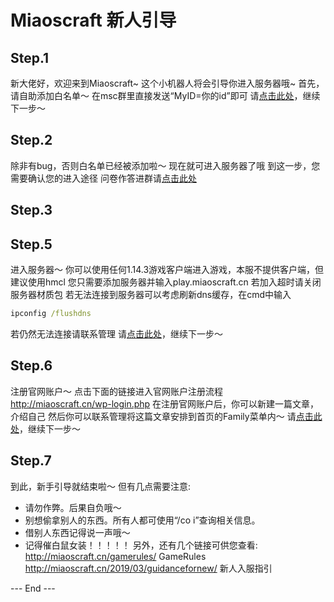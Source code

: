 # Miaoscraft 新人引导

## Step.1

新大佬好，欢迎来到Miaoscraft~
这个小机器人将会引导你进入服务器哦~
首先，请自助添加白名单～
在msc群里直接发送“MyID=你的id”即可
请[点击此处](#Step.2)，继续下一步～

## Step.2
除非有bug，否则白名单已经被添加啦～
现在就可进入服务器了哦
到这一步，您需要确认您的进入途径
问卷作答进群请[点击此处](#Step.5)

## Step.3

<!-- emm -->

## Step.5
进入服务器～
你可以使用任何1.14.3游戏客户端进入游戏，本服不提供客户端，但建议使用hmcl
您只需要添加服务器并输入play.miaoscraft.cn
若加入超时请关闭服务器材质包
若无法连接到服务器可以考虑刷新dns缓存，在cmd中输入
```cmd
ipconfig /flushdns
```
若仍然无法连接请联系管理
请[点击此处](#Step.6)，继续下一步～

## Step.6
注册官网账户～
点击下面的链接进入官网账户注册流程
http://miaoscraft.cn/wp-login.php
在注册官网账户后，你可以新建一篇文章，介绍自己
然后你可以联系管理将这篇文章安排到首页的Family菜单内～
请[点击此处](#Step.7)，继续下一步～

## Step.7
到此，新手引导就结束啦～
但有几点需要注意:
 - 请勿作弊。后果自负哦～
 - 别想偷拿别人的东西。所有人都可使用“/co i”查询相关信息。
 - 借别人东西记得说一声哦～
 - 记得催白鼠女装！！！！！
另外，还有几个链接可供您查看: 
http://miaoscraft.cn/gamerules/ GameRules
http://miaoscraft.cn/2019/03/guidancefornew/ 新人入服指引

--- End ---